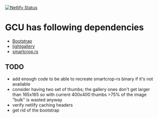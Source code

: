 [![Netlify Status](https://api.netlify.com/api/v1/badges/39fb5576-3cb9-4a94-b61c-4e9eb0fd9108/deploy-status)](https://app.netlify.com/sites/gcu/deploys)

# GCU has following dependencies

* [Bootstrap](http://getbootstrap.com/)
* [lightgallery](https://github.com/sachinchoolur/lightGallery.js)
* [smartcrop.rs](https://github.com/hhatto/smartcrop.rs)


## TODO

* add enough code to be able to recreate smartcrop-rs binary if it's not
  available
* consider having two set of thumbs; the gallery ones don't
  get larger than 165x165 so with current 400x400 thumbs >75% of the image
  "bulk" is wasted anyway
* verify netlify caching headers
* get rid of the bootstrap
